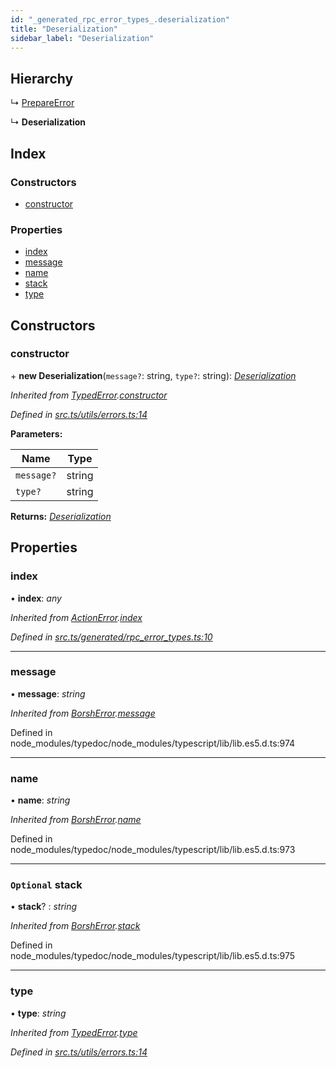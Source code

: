 ```yaml
---
id: "_generated_rpc_error_types_.deserialization"
title: "Deserialization"
sidebar_label: "Deserialization"
---
```


## Hierarchy

  ↳ [PrepareError](_generated_rpc_error_types_.prepareerror.md)

  ↳ **Deserialization**

## Index

### Constructors

* [constructor](_generated_rpc_error_types_.deserialization.md#constructor)

### Properties

* [index](_generated_rpc_error_types_.deserialization.md#index)
* [message](_generated_rpc_error_types_.deserialization.md#message)
* [name](_generated_rpc_error_types_.deserialization.md#name)
* [stack](_generated_rpc_error_types_.deserialization.md#optional-stack)
* [type](_generated_rpc_error_types_.deserialization.md#type)

## Constructors

###  constructor

\+ **new Deserialization**(`message?`: string, `type?`: string): *[Deserialization](_generated_rpc_error_types_.deserialization.md)*

*Inherited from [TypedError](_utils_errors_.typederror.md).[constructor](_utils_errors_.typederror.md#constructor)*

*Defined in [src.ts/utils/errors.ts:14](https://github.com/nearprotocol/nearlib/blob/de49029/src.ts/utils/errors.ts#L14)*

**Parameters:**

Name | Type |
------ | ------ |
`message?` | string |
`type?` | string |

**Returns:** *[Deserialization](_generated_rpc_error_types_.deserialization.md)*

## Properties

###  index

• **index**: *any*

*Inherited from [ActionError](_generated_rpc_error_types_.actionerror.md).[index](_generated_rpc_error_types_.actionerror.md#index)*

*Defined in [src.ts/generated/rpc_error_types.ts:10](https://github.com/nearprotocol/nearlib/blob/de49029/src.ts/generated/rpc_error_types.ts#L10)*

___

###  message

• **message**: *string*

*Inherited from [BorshError](_utils_serialize_.borsherror.md).[message](_utils_serialize_.borsherror.md#message)*

Defined in node_modules/typedoc/node_modules/typescript/lib/lib.es5.d.ts:974

___

###  name

• **name**: *string*

*Inherited from [BorshError](_utils_serialize_.borsherror.md).[name](_utils_serialize_.borsherror.md#name)*

Defined in node_modules/typedoc/node_modules/typescript/lib/lib.es5.d.ts:973

___

### `Optional` stack

• **stack**? : *string*

*Inherited from [BorshError](_utils_serialize_.borsherror.md).[stack](_utils_serialize_.borsherror.md#optional-stack)*

Defined in node_modules/typedoc/node_modules/typescript/lib/lib.es5.d.ts:975

___

###  type

• **type**: *string*

*Inherited from [TypedError](_utils_errors_.typederror.md).[type](_utils_errors_.typederror.md#type)*

*Defined in [src.ts/utils/errors.ts:14](https://github.com/nearprotocol/nearlib/blob/de49029/src.ts/utils/errors.ts#L14)*
